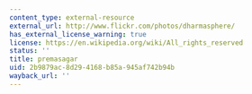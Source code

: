 ```yaml
---
content_type: external-resource
external_url: http://www.flickr.com/photos/dharmasphere/
has_external_license_warning: true
license: https://en.wikipedia.org/wiki/All_rights_reserved
status: ''
title: premasagar
uid: 2b9879ac-8d29-4168-b85a-945af742b94b
wayback_url: ''
---
```

